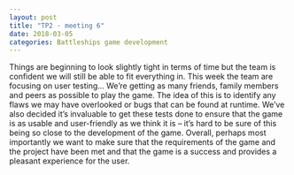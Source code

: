```yaml
---
layout: post
title: "TP2 - meeting 6"
date: 2018-03-05
categories: Battleships game development
---
```


Things are beginning to look slightly tight in terms of time but the team is confident we will still be able to fit everything in. This week the team are focusing on user testing... We’re getting as many friends, family members and peers as possible to play the game. The idea of this is to identify any flaws we may have overlooked or bugs that can be found at runtime. We’ve also decided it’s invaluable to get these tests done to ensure that the game is as usable and user-friendly as we think it is – it’s hard to be sure of this being so close to the development of the game. Overall, perhaps most importantly we want to make sure that the requirements of the game and the project have been met and that the game is a success and provides a pleasant experience for the user.